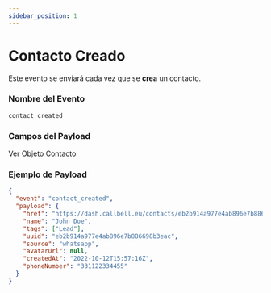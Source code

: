 ```yaml
---
sidebar_position: 1
---
```


# Contacto Creado

Este evento se enviará cada vez que se **crea** un contacto.

### Nombre del Evento

`contact_created`

### Campos del Payload

Ver [Objeto Contacto](./../../object_types/contact.md)

### Ejemplo de Payload

```json title=payload.json
{
  "event": "contact_created",
  "payload": {
    "href": "https://dash.callbell.eu/contacts/eb2b914a977e4ab896e7b886698b3eac",
    "name": "John Doe",
    "tags": ["Lead"],
    "uuid": "eb2b914a977e4ab896e7b886698b3eac",
    "source": "whatsapp",
    "avatarUrl": null,
    "createdAt": "2022-10-12T15:57:16Z",
    "phoneNumber": "331122334455"
  }
}
```